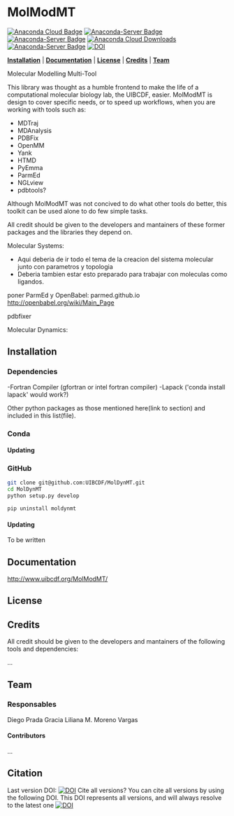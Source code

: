 # MolModMT

[![Anaconda Cloud Badge](https://anaconda.org/uibcdf/molmodmt/badges/version.svg)](https://anaconda.org/uibcdf/molmodmt)
[![Anaconda-Server Badge](https://anaconda.org/uibcdf/molmodmt/badges/latest_release_date.svg)](https://anaconda.org/uibcdf/molmodmt)
[![Anaconda-Server Badge](https://anaconda.org/uibcdf/molmodmt/badges/installer/conda.svg)](https://conda.anaconda.org/uibcdf)
[![Anaconda Cloud Downloads](https://anaconda.org/uibcdf/molmodmt/badges/downloads.svg)](https://anaconda.org/uibcdf/molmodmt)
[![Anaconda-Server Badge](https://anaconda.org/uibcdf/molmodmt/badges/license.svg)](https://anaconda.org/uibcdf/molmodmt)
[![DOI](https://zenodo.org/badge/130507248.svg)](https://zenodo.org/badge/latestdoi/130507248)

**[Installation](#installation)** |
**[Documentation](#documentation)** |
**[License](#license)** |
**[Credits](#credits)** |
**[Team](#team)**


Molecular Modelling Multi-Tool

This library was thought as a humble frontend to make the life of a computational molecular biology lab, the UIBCDF,  easier. 
MolModMT is design to cover specific needs, or to speed up workflows, when you are working with tools such as:

- MDTraj
- MDAnalysis
- PDBFix
- OpenMM
- Yank
- HTMD
- PyEmma
- ParmEd
- NGLview
- pdbtools?

Although MolModMT was not concived to do what other tools do better, this
toolkit can be used alone to do few simple tasks.

All credit should be given to the developers and mantainers of these former packages and the libraries they depend on.


Molecular Systems:
- Aqui deberia de ir todo el tema de la creacion del sistema molecular junto con parametros y topologia
- Deberia tambien estar esto preparado para trabajar con moleculas como ligandos.

poner ParmEd y OpenBabel:
parmed.github.io
http://openbabel.org/wiki/Main_Page

pdbfixer

Molecular Dynamics:

## Installation

### Dependencies

-Fortran Compiler (gfortran or intel fortran compiler)
-Lapack ('conda install lapack' would work?)

Other python packages as those mentioned here(link to section) and included in this list(file).


### Conda

#### Updating

### GitHub
```bash
git clone git@github.com:UIBCDF/MolDynMT.git
cd MolDynMT
python setup.py develop
```

```bash
pip uninstall moldynmt
```

#### Updating
To be written

## Documentation

http://www.uibcdf.org/MolModMT/

## License

## Credits

All credit should be given to the developers and mantainers of the following tools and dependencies:

...

## Team

### Responsables

Diego Prada Gracia
Liliana M. Moreno Vargas

#### Contributors

...

## Citation

Last version DOI:
[![DOI](https://zenodo.org/badge/130507248.svg)](https://zenodo.org/badge/latestdoi/130507248)
Cite all versions? You can cite all versions by using the following DOI. This DOI represents all versions, and will always resolve to the latest one
[![DOI](https://zenodo.org/badge/DOI/10.5281/zenodo.1298752.svg)](https://doi.org/10.5281/zenodo.1298752)


